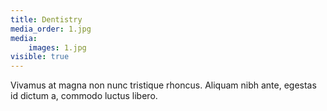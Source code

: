 ```yaml
---
title: Dentistry
media_order: 1.jpg
media:
    images: 1.jpg
visible: true
---
```


Vivamus at magna non nunc tristique rhoncus. Aliquam nibh ante, egestas id dictum a, commodo luctus libero.
